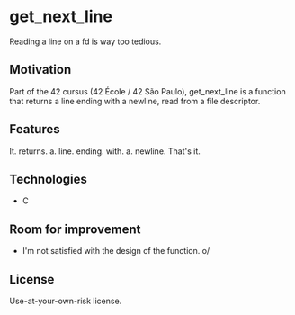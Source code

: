 # get_next_line
Reading a line on a fd is way too tedious.

## Motivation

Part of the 42 cursus (42 École / 42 São Paulo), get_next_line is a function that returns a line ending with a newline, read from a file descriptor. 

## Features

It. returns. a. line. ending. with. a. newline. That's it.

## Technologies

  - C

## Room for improvement
  
  - I'm not satisfied with the design of the function. o/ 


## License

Use-at-your-own-risk license. 

